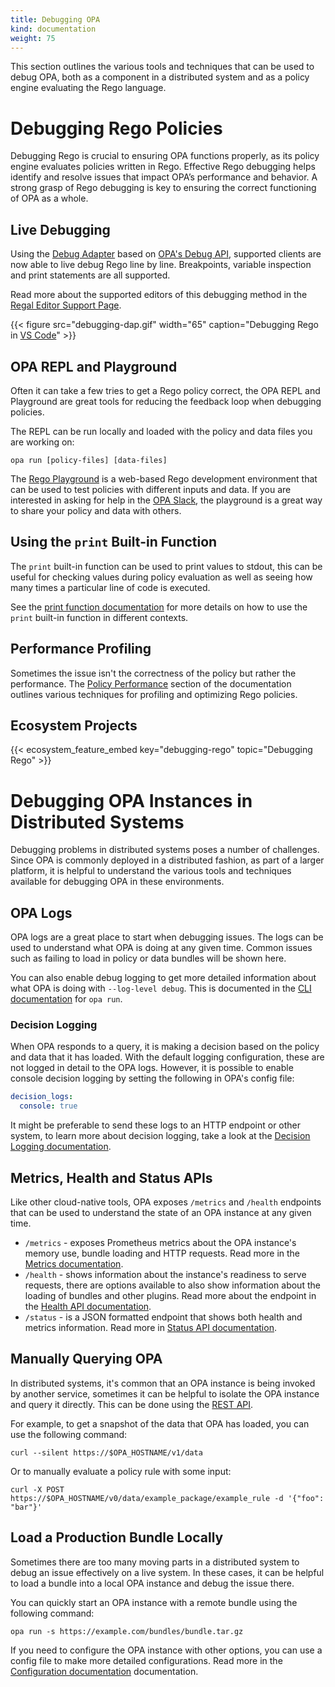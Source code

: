 ```yaml
---
title: Debugging OPA
kind: documentation
weight: 75
---
```


This section outlines the various tools and techniques that can be used to debug OPA, both as a component in a
distributed system and as a policy engine evaluating the Rego language.

# Debugging Rego Policies

Debugging Rego is crucial to ensuring OPA functions properly, as its policy
engine evaluates policies written in Rego. Effective Rego debugging helps
identify and resolve issues that impact OPA’s performance and behavior. A strong
grasp of Rego debugging is key to ensuring the correct functioning of OPA as a
whole.

## Live Debugging

Using the [Debug Adapter](https://docs.styra.com/regal/debug-adapter)
based on [OPA's Debug API](https://github.com/open-policy-agent/opa/blob/main/debug/README.md),
supported clients are now able to live debug Rego line by line. Breakpoints,
variable inspection and print statements are all supported.

Read more about the supported editors of this debugging method in the
[Regal Editor Support Page](https://docs.styra.com/regal/editor-support).

{{< figure src="debugging-dap.gif" width="65" caption="Debugging Rego in <a href='/integrations/vscode-opa/'>VS Code</a>" >}}

## OPA REPL and Playground

Often it can take a few tries to get a Rego policy correct, the OPA REPL and Playground are great tools for
reducing the feedback loop when debugging policies.

The REPL can be run locally and loaded with the policy and data files you are working on:

```shell
opa run [policy-files] [data-files]
```

The [Rego Playground](http://play.openpolicyagent.org) is a web-based Rego development environment that can be
used to test policies with different inputs and data. If you are interested in asking for help in the
[OPA Slack](http://slack.openpolicyagent.org), the playground is a great way to share your policy and data with
others.

## Using the `print` Built-in Function

The `print` built-in function can be used to print values to stdout, this can be useful for checking values
during policy evaluation as well as seeing how many times a particular line of code is executed.

See the [print function documentation](../policy-reference/#debugging) for more details on how to use
the `print` built-in function in different contexts.

## Performance Profiling

Sometimes the issue isn't the correctness of the policy but rather the performance. The
[Policy Performance](../policy-performance) section of the documentation outlines various techniques for
profiling and optimizing Rego policies.

## Ecosystem Projects

{{< ecosystem_feature_embed key="debugging-rego" topic="Debugging Rego" >}}

# Debugging OPA Instances in Distributed Systems

Debugging problems in distributed systems poses a number of challenges. Since OPA is commonly deployed in a distributed
fashion, as part of a larger platform, it is helpful to understand the various tools and techniques available for
debugging OPA in these environments.

## OPA Logs

OPA logs are a great place to start when debugging issues. The logs can be used to understand what OPA is doing
at any given time. Common issues such as failing to load in policy or data bundles will be shown here.

You can also enable debug logging to get more detailed information about what OPA is doing with `--log-level debug`.
This is documented in the [CLI documentation](../cli/#options-10) for `opa run`.

### Decision Logging

When OPA responds to a query, it is making a decision based on the policy and data that it has loaded. With the default
logging configuration, these are not logged in detail to the OPA logs. However, it is possible to enable console decision
logging by setting the following in OPA's config file:

```yaml
decision_logs:
  console: true
```

It might be preferable to send these logs to an HTTP endpoint or other system, to learn more about decision logging,
take a look at the [Decision Logging documentation](../management-decision-logs).

## Metrics, Health and Status APIs

Like other cloud-native tools, OPA exposes `/metrics` and `/health` endpoints that can be used to understand the
state of an OPA instance at any given time.

- `/metrics` - exposes Prometheus metrics about the OPA instance's memory use, bundle loading and HTTP requests.
  Read more in the [Metrics documentation](../monitoring).
- `/health` - shows information about the instance's readiness to serve requests, there are options available to also
  show information about the loading of bundles and other plugins. Read more about the endpoint in the
  [Health API documentation](../rest-api/#health-api).
- `/status` - is a JSON formatted endpoint that shows both health and metrics information. Read more in
  [Status API documentation](../rest-api/#status-api).

## Manually Querying OPA

In distributed systems, it's common that an OPA instance is being invoked by another service, sometimes it can be helpful
to isolate the OPA instance and query it directly. This can be done using the [REST API](../rest-api).

For example, to get a snapshot of the data that OPA has loaded, you can use the following command:

```shell
curl --silent https://$OPA_HOSTNAME/v1/data
```

Or to manually evaluate a policy rule with some input:

```shell
curl -X POST https://$OPA_HOSTNAME/v0/data/example_package/example_rule -d '{"foo": "bar"}'
```

## Load a Production Bundle Locally

Sometimes there are too many moving parts in a distributed system to debug an issue effectively on a live system.
In these cases, it can be helpful to load a bundle into a local OPA instance and debug the issue there.

You can quickly start an OPA instance with a remote bundle using the following command:

```shell
opa run -s https://example.com/bundles/bundle.tar.gz
```

If you need to configure the OPA instance with other options, you can use a config file to
make more detailed configurations. Read more in the [Configuration documentation](../configuration) documentation.
